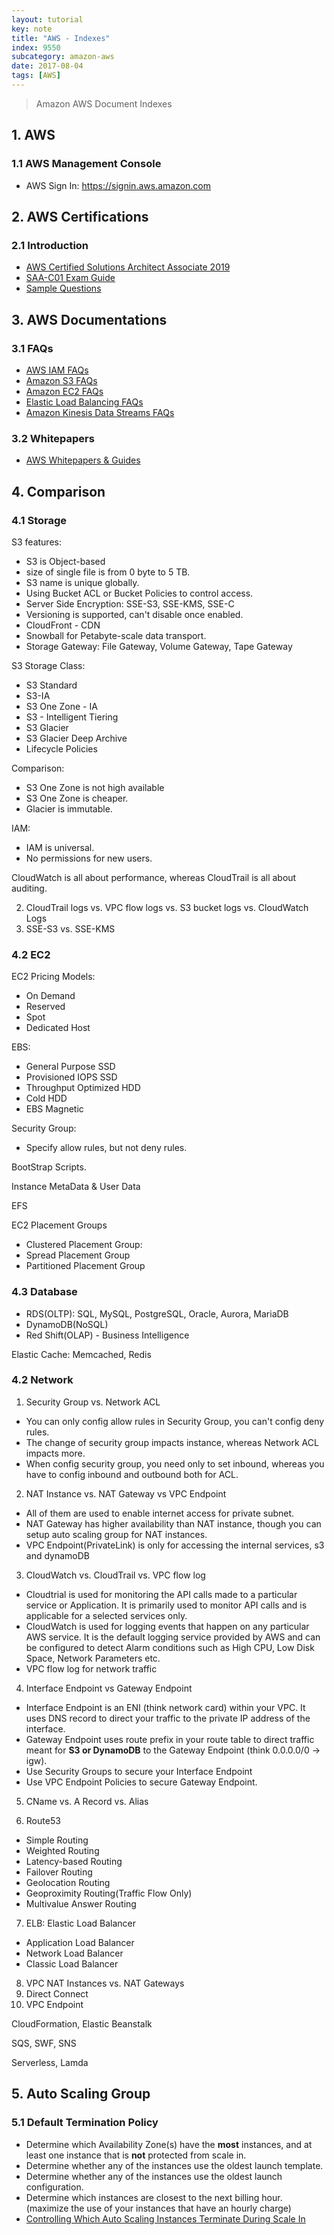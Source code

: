 ```yaml
---
layout: tutorial
key: note
title: "AWS - Indexes"
index: 9550
subcategory: amazon-aws
date: 2017-08-04
tags: [AWS]
---
```


> Amazon AWS Document Indexes

## 1. AWS
### 1.1 AWS Management Console
* AWS Sign In: https://signin.aws.amazon.com

## 2. AWS Certifications
### 2.1 Introduction
* [AWS Certified Solutions Architect Associate 2019](https://acloud.guru/learn/aws-certified-solutions-architect-associate)
* [SAA-C01 Exam Guide](https://d1.awsstatic.com/training-and-certification/docs-sa-assoc/AWS_Certified_Solutions_Architect_Associate-Exam_Guide_EN_1.8.pdf)
* [Sample Questions](https://d1.awsstatic.com/training-and-certification/docs/AWS_Certified_Solutions_Architect_Associate_Sample_Questions.pdf)

## 3. AWS Documentations
### 3.1 FAQs
* [AWS IAM FAQs](https://aws.amazon.com/iam/faqs/)
* [Amazon S3 FAQs](https://aws.amazon.com/s3/faqs/)
* [Amazon EC2 FAQs](https://aws.amazon.com/ec2/faqs/)
* [Elastic Load Balancing FAQs](https://aws.amazon.com/elasticloadbalancing/faqs/)
* [Amazon Kinesis Data Streams FAQs](https://aws.amazon.com/kinesis/data-streams/faqs/)

### 3.2 Whitepapers
* [AWS Whitepapers & Guides](https://aws.amazon.com/whitepapers)

## 4. Comparison
### 4.1 Storage
S3 features:
* S3 is Object-based
* size of single file is from 0 byte to 5 TB.
* S3 name is unique globally.
* Using Bucket ACL or Bucket Policies to control access.
* Server Side Encryption: SSE-S3, SSE-KMS, SSE-C
* Versioning is supported, can't disable once enabled.
* CloudFront - CDN
* Snowball for Petabyte-scale data transport.
* Storage Gateway: File Gateway, Volume Gateway, Tape Gateway

S3 Storage Class:
* S3 Standard
* S3-IA
* S3 One Zone - IA
* S3 - Intelligent Tiering
* S3 Glacier
* S3 Glacier Deep Archive
* Lifecycle Policies

Comparison:
* S3 One Zone is not high available
* S3 One Zone is cheaper.
* Glacier is immutable.

IAM:
* IAM is universal.
* No permissions for new users.

CloudWatch is all about performance, whereas CloudTrail is all about auditing.

2) CloudTrail logs vs. VPC flow logs vs. S3 bucket logs vs. CloudWatch Logs
3) SSE-S3 vs. SSE-KMS

### 4.2 EC2
EC2 Pricing Models:
* On Demand
* Reserved
* Spot
* Dedicated Host

EBS:
* General Purpose SSD
* Provisioned IOPS SSD
* Throughput Optimized HDD
* Cold HDD
* EBS Magnetic

Security Group:
* Specify allow rules, but not deny rules.

BootStrap Scripts.

Instance MetaData & User Data

EFS

EC2 Placement Groups
* Clustered Placement Group:
* Spread Placement Group
* Partitioned Placement Group

### 4.3 Database
* RDS(OLTP): SQL, MySQL, PostgreSQL, Oracle, Aurora, MariaDB
* DynamoDB(NoSQL)
* Red Shift(OLAP) - Business Intelligence

Elastic Cache: Memcached, Redis

### 4.2 Network
1) Security Group vs. Network ACL
* You can only config allow rules in Security Group, you can't config deny rules.
* The change of security group impacts instance, whereas Network ACL impacts more.
* When config security group, you need only to set inbound, whereas you have to config inbound and outbound both for ACL.

2) NAT Instance vs. NAT Gateway vs VPC Endpoint
* All of them are used to enable internet access for private subnet.
* NAT Gateway has higher availability than NAT instance, though you can setup auto scaling group for NAT instances.
* VPC Endpoint(PrivateLink) is only for accessing the internal services, s3 and dynamoDB

3) CloudWatch vs. CloudTrail vs. VPC flow log
* Cloudtrial is used for monitoring the API calls made to a particular service or Application. It is primarily used to monitor API calls and is applicable for a selected services only.
* CloudWatch is used for logging events that happen on any particular AWS service. It is the default logging service provided by AWS and can be configured to detect Alarm conditions such as High CPU, Low Disk Space, Network Parameters etc.
* VPC flow log for network traffic

4) Interface Endpoint vs Gateway Endpoint
* Interface Endpoint is an ENI (think network card) within your VPC. It uses DNS record to direct your traffic to the private IP address of the interface.
* Gateway Endpoint uses route prefix in your route table to direct traffic meant for **S3 or DynamoDB** to the Gateway Endpoint (think 0.0.0.0/0 -> igw).
* Use Security Groups to secure your Interface Endpoint
* Use VPC Endpoint Policies to secure Gateway Endpoint.

5) CName vs. A Record vs. Alias

6) Route53
* Simple Routing
* Weighted Routing
* Latency-based Routing
* Failover Routing
* Geolocation Routing
* Geoproximity Routing(Traffic Flow Only)
* Multivalue Answer Routing

7) ELB: Elastic Load Balancer
* Application Load Balancer
* Network Load Balancer
* Classic Load Balancer

8) VPC
NAT Instances vs. NAT Gateways
9) Direct Connect
10) VPC Endpoint

CloudFormation, Elastic Beanstalk

SQS, SWF, SNS

Serverless, Lamda

## 5. Auto Scaling Group
### 5.1 Default Termination Policy
* Determine which Availability Zone(s) have the **most** instances, and at least one instance that is **not** protected from scale in.
* Determine whether any of the instances use the oldest launch template.
* Determine whether any of the instances use the oldest launch configuration.
* Determine which instances are closest to the next billing hour. (maximize the use of your instances that have an hourly charge)
* [Controlling Which Auto Scaling Instances Terminate During Scale In](https://docs.aws.amazon.com/autoscaling/ec2/userguide/as-instance-termination.html)
